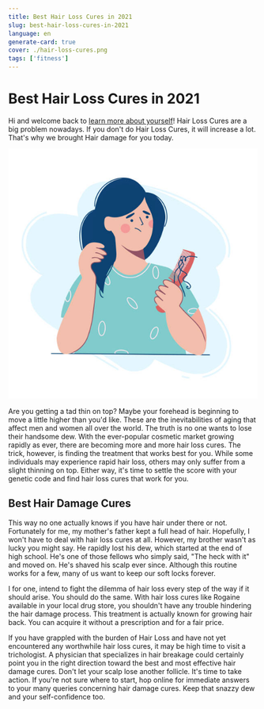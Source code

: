 ```yaml
---
title: Best Hair Loss Cures in 2021
slug: best-hair-loss-cures-in-2021
language: en
generate-card: true
cover: ./hair-loss-cures.png
tags: ['fitness']
---
```


# Best Hair Loss Cures in 2021

Hi and welcome back to [learn more about yourself](https://learnmoreaboutyourself.com/)! Hair Loss Cures are a big problem nowadays. If you don't do Hair Loss Cures, it will increase a lot. That's why we brought Hair damage for you today.

![](./hair-loss-cures.png)

Are you getting a tad thin on top? Maybe your forehead is beginning to move a little higher than you'd like. These are the inevitabilities of aging that affect men and women all over the world. The truth is no one wants to lose their handsome dew. With the ever-popular cosmetic market growing rapidly as ever, there are becoming more and more hair loss cures. The trick, however, is finding the treatment that works best for you. While some individuals may experience rapid hair loss, others may only suffer from a slight thinning on top. Either way, it's time to settle the score with your genetic code and find hair loss cures that work for you.

## Best Hair Damage Cures

This way no one actually knows if you have hair under there or not. Fortunately for me, my mother's father kept a full head of hair. Hopefully, I won't have to deal with hair loss cures at all. However, my brother wasn't as lucky you might say. He rapidly lost his dew, which started at the end of high school. He's one of those fellows who simply said, "The heck with it" and moved on. He's shaved his scalp ever since. Although this routine works for a few, many of us want to keep our soft locks forever.
 
I for one, intend to fight the dilemma of hair loss every step of the way if it should arise. You should do the same. With hair loss cures like Rogaine available in your local drug store, you shouldn't have any trouble hindering the hair damage process. This treatment is actually known for growing hair back. You can acquire it without a prescription and for a fair price.

If you have grappled with the burden of Hair Loss and have not yet encountered any worthwhile hair loss cures, it may be high time to visit a trichologist. A physician that specializes in hair breakage could certainly point you in the right direction toward the best and most effective hair damage cures. Don't let your scalp lose another follicle. It's time to take action. If you're not sure where to start, hop online for immediate answers to your many queries concerning hair damage cures. Keep that snazzy dew and your self-confidence too.
